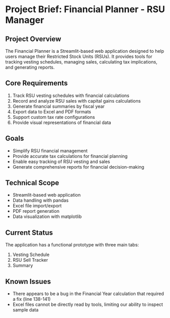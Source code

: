 # Project Brief: Financial Planner - RSU Manager

## Project Overview
The Financial Planner is a Streamlit-based web application designed to help users manage their Restricted Stock Units (RSUs). It provides tools for tracking vesting schedules, managing sales, calculating tax implications, and generating reports.

## Core Requirements
1. Track RSU vesting schedules with financial calculations
2. Record and analyze RSU sales with capital gains calculations
3. Generate financial summaries by fiscal year
4. Export data to Excel and PDF formats
5. Support custom tax rate configurations
6. Provide visual representations of financial data

## Goals
- Simplify RSU financial management
- Provide accurate tax calculations for financial planning
- Enable easy tracking of RSU vesting and sales
- Generate comprehensive reports for financial decision-making

## Technical Scope
- Streamlit-based web application
- Data handling with pandas
- Excel file import/export
- PDF report generation
- Data visualization with matplotlib

## Current Status
The application has a functional prototype with three main tabs:
1. Vesting Schedule
2. RSU Sell Tracker
3. Summary

## Known Issues
- There appears to be a bug in the Financial Year calculation that required a fix (line 138-141)
- Excel files cannot be directly read by tools, limiting our ability to inspect sample data
